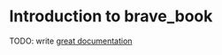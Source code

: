 # Introduction to brave_book

TODO: write [great documentation](http://jacobian.org/writing/what-to-write/)
